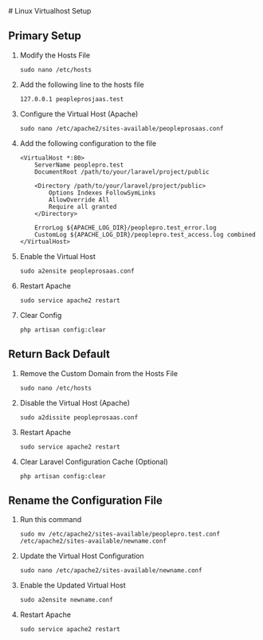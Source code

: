 <div>
# Linux Virtualhost Setup

</div>

## Primary Setup

1. Modify the Hosts File
    ```
    sudo nano /etc/hosts
    ```

2. Add the following line to the hosts file
    ```
    127.0.0.1 peopleprosjaas.test
    ```
3. Configure the Virtual Host (Apache)
    ```
    sudo nano /etc/apache2/sites-available/peopleprosaas.conf
    ```
4. Add the following configuration to the file
    ```
    <VirtualHost *:80>
        ServerName peoplepro.test
        DocumentRoot /path/to/your/laravel/project/public

        <Directory /path/to/your/laravel/project/public>
            Options Indexes FollowSymLinks
            AllowOverride All
            Require all granted
        </Directory>

        ErrorLog ${APACHE_LOG_DIR}/peoplepro.test_error.log
        CustomLog ${APACHE_LOG_DIR}/peoplepro.test_access.log combined
    </VirtualHost>
    ```

5. Enable the Virtual Host
    ```
    sudo a2ensite peopleprosaas.conf
    ```

6. Restart Apache
    ```
    sudo service apache2 restart
    ```

7. Clear Config
    ```
    php artisan config:clear
    ```

## Return Back Default

1. Remove the Custom Domain from the Hosts File
    ```
    sudo nano /etc/hosts
    ```

2. Disable the Virtual Host (Apache)
    ```
    sudo a2dissite peopleprosaas.conf
    ```

3. Restart Apache
    ```
    sudo service apache2 restart
    ```

4. Clear Laravel Configuration Cache (Optional)
    ```
    php artisan config:clear
    ```

## Rename the Configuration File

1. Run this command
    ```
    sudo mv /etc/apache2/sites-available/peoplepro.test.conf /etc/apache2/sites-available/newname.conf
    ```

2. Update the Virtual Host Configuration
    ```
    sudo nano /etc/apache2/sites-available/newname.conf
    ```

3. Enable the Updated Virtual Host
    ```
    sudo a2ensite newname.conf
    ```

4. Restart Apache
    ```
    sudo service apache2 restart
    ```